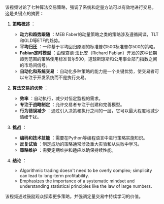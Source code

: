 该视频讨论了七种算法交易策略，强调了系统和定量方法可以有效地进行交易。 这是关键点的摘要：

1. **策略概述** ：
   - **动力和趋势跟随** ：MEB Faber的动量策略之类的策略涉及遵循间谍，TLT和GLD等ETF的趋势。
   - **平均归还** ：一种基于平均回归原则的标准普尔500标准普尔500的策略。
   - **Fabian定时模型** ：由理查德·法比安（Richard Fabian）开发的这种长期趋势范围的策略使用标准普尔500，道琼斯琼斯和公用事业部门指数之间的市场间信号。
   - **自动化和系统交易** ：自动化多种策略的能力是一个关键优势，使交易者可以专注于开发系统而不是执行交易。

2. **算法交易的优势** ：
   - **效率** ：自动执行，减少对恒定监视的需求。
   - **专注于战略制定** ：允许交易者专注于创建和完善模型。
   - **行为错误减少** ：通过引入决策和执行之间的一层，它可以最大程度地减少情绪干扰。

3. **挑战** ：
   - **编码和技术技能** ：需要在Python等编程语言中进行策略实施知识。
   - **反复试验** ：制定成功的策略通常涉及重大实验和从失败中学习。
   - **策略维护** ：需要定期维护和适应以确保持续性能。

4. **结论** ：
   - Algorithmic trading doesn't need to be overly complex; simplicity can lead to long-term profitability.
   - Emphasizes the importance of a systematic mindset and understanding statistical principles like the law of large numbers.

该视频通过鼓励观众探索更多策略，并强调定量交易中持续学习的价值。